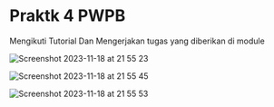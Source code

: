 # Praktk 4 PWPB

Mengikuti Tutorial Dan Mengerjakan tugas yang diberikan di module

![Screenshot 2023-11-18 at 21 55 23](https://github.com/Y4zidd/mysite/assets/110552013/f93e2c48-b133-43ff-927c-a229efa42d34)

![Screenshot 2023-11-18 at 21 55 45](https://github.com/Y4zidd/mysite/assets/110552013/ee2dd774-52ca-4806-b329-f246ec0af258)

![Screenshot 2023-11-18 at 21 55 53](https://github.com/Y4zidd/mysite/assets/110552013/c8a31984-7de8-4a48-8af7-064082848d67)

